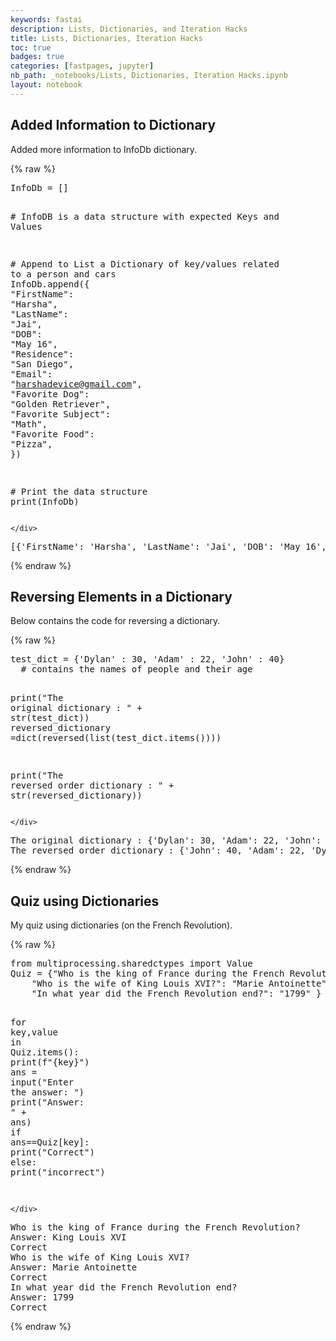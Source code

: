 ```yaml
---
keywords: fastai
description: Lists, Dictionaries, and Iteration Hacks
title: Lists, Dictionaries, Iteration Hacks
toc: true
badges: true
categories: [fastpages, jupyter]
nb_path: _notebooks/Lists, Dictionaries, Iteration Hacks.ipynb
layout: notebook
---
```


<!--
#################################################
### THIS FILE WAS AUTOGENERATED! DO NOT EDIT! ###
#################################################
# file to edit: _notebooks/Lists, Dictionaries, Iteration Hacks.ipynb
-->

<div class="container" id="notebook-container">
        
<div class="cell border-box-sizing text_cell rendered"><div class="inner_cell">
<div class="text_cell_render border-box-sizing rendered_html">
<h2 id="Added-Information-to-Dictionary">Added Information to Dictionary<a class="anchor-link" href="#Added-Information-to-Dictionary"> </a></h2><p>Added more information to InfoDb dictionary.</p>

</div>
</div>
</div>
    {% raw %}
    
<div class="cell border-box-sizing code_cell rendered">
<div class="input">

<div class="inner_cell">
    <div class="input_area">
<div class=" highlight hl-ipython3"><pre><span></span><span class="n">InfoDb</span> <span class="o">=</span> <span class="p">[]</span>

<span class="c1"># InfoDB is a data structure with expected Keys and Values</span>

<span class="c1"># Append to List a Dictionary of key/values related to a person and cars</span>
<span class="n">InfoDb</span><span class="o">.</span><span class="n">append</span><span class="p">({</span>
    <span class="s2">&quot;FirstName&quot;</span><span class="p">:</span> <span class="s2">&quot;Harsha&quot;</span><span class="p">,</span>
    <span class="s2">&quot;LastName&quot;</span><span class="p">:</span> <span class="s2">&quot;Jai&quot;</span><span class="p">,</span>
    <span class="s2">&quot;DOB&quot;</span><span class="p">:</span> <span class="s2">&quot;May 16&quot;</span><span class="p">,</span>
    <span class="s2">&quot;Residence&quot;</span><span class="p">:</span> <span class="s2">&quot;San Diego&quot;</span><span class="p">,</span>
    <span class="s2">&quot;Email&quot;</span><span class="p">:</span> <span class="s2">&quot;harshadevice@gmail.com&quot;</span><span class="p">,</span>
    <span class="s2">&quot;Favorite Dog&quot;</span><span class="p">:</span> <span class="s2">&quot;Golden Retriever&quot;</span><span class="p">,</span>
    <span class="s2">&quot;Favorite Subject&quot;</span><span class="p">:</span> <span class="s2">&quot;Math&quot;</span><span class="p">,</span>
    <span class="s2">&quot;Favorite Food&quot;</span><span class="p">:</span> <span class="s2">&quot;Pizza&quot;</span><span class="p">,</span>
<span class="p">})</span>

    
<span class="c1"># Print the data structure</span>
<span class="nb">print</span><span class="p">(</span><span class="n">InfoDb</span><span class="p">)</span>
</pre></div>

    </div>
</div>
</div>

<div class="output_wrapper">
<div class="output">

<div class="output_area">

<div class="output_subarea output_stream output_stdout output_text">
<pre>[{&#39;FirstName&#39;: &#39;Harsha&#39;, &#39;LastName&#39;: &#39;Jai&#39;, &#39;DOB&#39;: &#39;May 16&#39;, &#39;Residence&#39;: &#39;San Diego&#39;, &#39;Email&#39;: &#39;harshadevice@gmail.com&#39;, &#39;Favorite Dog&#39;: &#39;Golden Retriever&#39;, &#39;Favorite Subject&#39;: &#39;Math&#39;, &#39;Favorite Food&#39;: &#39;Pizza&#39;}]
</pre>
</div>
</div>

</div>
</div>

</div>
    {% endraw %}

<div class="cell border-box-sizing text_cell rendered"><div class="inner_cell">
<div class="text_cell_render border-box-sizing rendered_html">
<h2 id="Reversing-Elements-in-a-Dictionary">Reversing Elements in a Dictionary<a class="anchor-link" href="#Reversing-Elements-in-a-Dictionary"> </a></h2><p>Below contains the code for reversing a dictionary.</p>

</div>
</div>
</div>
    {% raw %}
    
<div class="cell border-box-sizing code_cell rendered">
<div class="input">

<div class="inner_cell">
    <div class="input_area">
<div class=" highlight hl-ipython3"><pre><span></span><span class="n">test_dict</span> <span class="o">=</span> <span class="p">{</span><span class="s1">&#39;Dylan&#39;</span> <span class="p">:</span> <span class="mi">30</span><span class="p">,</span> <span class="s1">&#39;Adam&#39;</span> <span class="p">:</span> <span class="mi">22</span><span class="p">,</span> <span class="s1">&#39;John&#39;</span> <span class="p">:</span> <span class="mi">40</span><span class="p">}</span>
  <span class="c1"># contains the names of people and their age</span>

<span class="nb">print</span><span class="p">(</span><span class="s2">&quot;The original dictionary : &quot;</span> <span class="o">+</span> <span class="nb">str</span><span class="p">(</span><span class="n">test_dict</span><span class="p">))</span>
<span class="n">reversed_dictionary</span> <span class="o">=</span><span class="nb">dict</span><span class="p">(</span><span class="nb">reversed</span><span class="p">(</span><span class="nb">list</span><span class="p">(</span><span class="n">test_dict</span><span class="o">.</span><span class="n">items</span><span class="p">())))</span>
  

<span class="nb">print</span><span class="p">(</span><span class="s2">&quot;The reversed order dictionary : &quot;</span> <span class="o">+</span> <span class="nb">str</span><span class="p">(</span><span class="n">reversed_dictionary</span><span class="p">))</span> 
</pre></div>

    </div>
</div>
</div>

<div class="output_wrapper">
<div class="output">

<div class="output_area">

<div class="output_subarea output_stream output_stdout output_text">
<pre>The original dictionary : {&#39;Dylan&#39;: 30, &#39;Adam&#39;: 22, &#39;John&#39;: 40}
The reversed order dictionary : {&#39;John&#39;: 40, &#39;Adam&#39;: 22, &#39;Dylan&#39;: 30}
</pre>
</div>
</div>

</div>
</div>

</div>
    {% endraw %}

<div class="cell border-box-sizing text_cell rendered"><div class="inner_cell">
<div class="text_cell_render border-box-sizing rendered_html">
<h2 id="Quiz-using-Dictionaries">Quiz using Dictionaries<a class="anchor-link" href="#Quiz-using-Dictionaries"> </a></h2><p>My quiz using dictionaries (on the French Revolution).</p>

</div>
</div>
</div>
    {% raw %}
    
<div class="cell border-box-sizing code_cell rendered">
<div class="input">

<div class="inner_cell">
    <div class="input_area">
<div class=" highlight hl-ipython3"><pre><span></span><span class="kn">from</span> <span class="nn">multiprocessing.sharedctypes</span> <span class="kn">import</span> <span class="n">Value</span>
<span class="n">Quiz</span> <span class="o">=</span> <span class="p">{</span><span class="s2">&quot;Who is the king of France during the French Revolution? &quot;</span><span class="p">:</span> <span class="s2">&quot;King Louis XVI&quot;</span><span class="p">,</span>
    <span class="s2">&quot;Who is the wife of King Louis XVI?&quot;</span><span class="p">:</span> <span class="s2">&quot;Marie Antoinette&quot;</span><span class="p">,</span>
    <span class="s2">&quot;In what year did the French Revolution end?&quot;</span><span class="p">:</span> <span class="s2">&quot;1799&quot;</span> <span class="p">}</span>


<span class="k">for</span> <span class="n">key</span><span class="p">,</span><span class="n">value</span> <span class="ow">in</span> <span class="n">Quiz</span><span class="o">.</span><span class="n">items</span><span class="p">():</span>
    <span class="nb">print</span><span class="p">(</span><span class="sa">f</span><span class="s2">&quot;</span><span class="si">{</span><span class="n">key</span><span class="si">}</span><span class="s2">&quot;</span><span class="p">)</span>
    <span class="n">ans</span> <span class="o">=</span> <span class="nb">input</span><span class="p">(</span><span class="s2">&quot;Enter the answer:  &quot;</span><span class="p">)</span>
    <span class="nb">print</span><span class="p">(</span><span class="s2">&quot;Answer: &quot;</span> <span class="o">+</span> <span class="n">ans</span><span class="p">)</span>
    <span class="k">if</span> <span class="n">ans</span><span class="o">==</span><span class="n">Quiz</span><span class="p">[</span><span class="n">key</span><span class="p">]:</span>
        <span class="nb">print</span><span class="p">(</span><span class="s2">&quot;Correct&quot;</span><span class="p">)</span>
    <span class="k">else</span><span class="p">:</span>
        <span class="nb">print</span><span class="p">(</span><span class="s2">&quot;incorrect&quot;</span><span class="p">)</span>   
</pre></div>

    </div>
</div>
</div>

<div class="output_wrapper">
<div class="output">

<div class="output_area">

<div class="output_subarea output_stream output_stdout output_text">
<pre>Who is the king of France during the French Revolution? 
Answer: King Louis XVI
Correct
Who is the wife of King Louis XVI?
Answer: Marie Antoinette
Correct
In what year did the French Revolution end?
Answer: 1799
Correct
</pre>
</div>
</div>

</div>
</div>

</div>
    {% endraw %}

</div>
 

